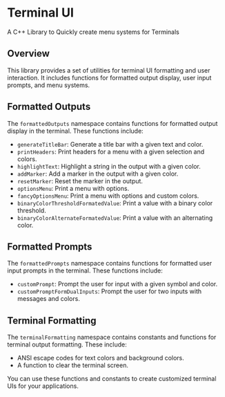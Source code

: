 # Terminal UI

A C++ Library to Quickly create menu systems for Terminals

## Overview

This library provides a set of utilities for terminal UI formatting and user interaction. It includes functions for formatted output display, user input prompts, and menu systems.

## Formatted Outputs

The `formattedOutputs` namespace contains functions for formatted output display in the terminal. These functions include:

* `generateTitleBar`: Generate a title bar with a given text and color.
* `printHeaders`: Print headers for a menu with a given selection and colors.
* `highlightText`: Highlight a string in the output with a given color.
* `addMarker`: Add a marker in the output with a given color.
* `resetMarker`: Reset the marker in the output.
* `optionsMenu`: Print a menu with options.
* `fancyOptionsMenu`: Print a menu with options and custom colors.
* `binaryColorThresholdFormatedValue`: Print a value with a binary color threshold.
* `binaryColorAlternateFormatedValue`: Print a value with an alternating color.

## Formatted Prompts

The `formattedPrompts` namespace contains functions for formatted user input prompts in the terminal. These functions include:

* `customPrompt`: Prompt the user for input with a given symbol and color.
* `customPromptFormDualInputs`: Prompt the user for two inputs with messages and colors.

## Terminal Formatting

The `terminalFormatting` namespace contains constants and functions for terminal output formatting. These include:

* ANSI escape codes for text colors and background colors.
* A function to clear the terminal screen.

You can use these functions and constants to create customized terminal UIs for your applications.